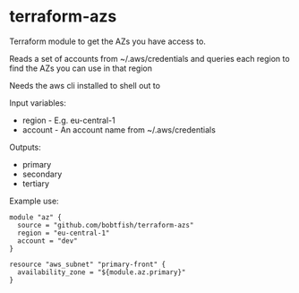 terraform-azs
=============

Terraform module to get the AZs you have access to.

Reads a set of accounts from ~/.aws/credentials and queries
each region to find the AZs you can use in that region

Needs the aws cli installed to shell out to

Input variables:

  * region - E.g. eu-central-1
  * account - An account name from ~/.aws/credentials

Outputs:

  * primary
  * secondary
  * tertiary

Example use:

    module "az" {
      source = "github.com/bobtfish/terraform-azs"
      region = "eu-central-1"
      account = "dev"
    }

    resource "aws_subnet" "primary-front" {
      availability_zone = "${module.az.primary}"
    }


